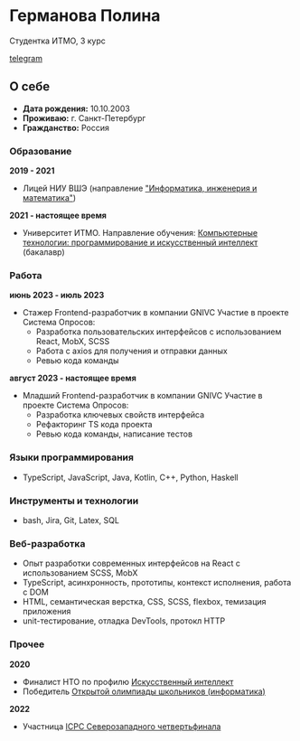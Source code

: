 # Германова Полина
Студентка ИТМО, 3 курс

[telegram](https://t.me/buchurella)

## О себе

* **Дата рождения:** 10.10.2003
* **Проживаю:** г. Санкт-Петербург
* **Гражданство:** Россия

### Образование

**2019 - 2021**

* Лицей НИУ ВШЭ 
(направление ["Информатика, инженерия и математика"](https://school.hse.ru/math))


**2021 - настоящее время**

* Университет ИТМО. Направление обучения: [Компьютерные технологии: программирование и искусственный интеллект ](https://abit.itmo.ru/program/15997/) (бакалавр)

### Работа

**июнь 2023 - июль 2023**

* Стажер Frontend-разработчик в компании GNIVC
Участие в проекте Система Опросов:
    - Разработка пользовательских интерфейсов с использованием React, MobX, SCSS
    - Работа с axios для получения и отправки данных
    - Ревью кода команды

**август 2023 - настоящее время**

* Младший Frontend-разработчик в компании GNIVC
Участие в проекте Система Опросов:
    - Разработка ключевых свойств интерфейса
    - Рефакторинг TS кода проекта
    - Ревью кода команды, написание тестов

### Языки программирования
* TypeScript, JavaScript, Java, Kotlin, C++, Python, Haskell

### Инструменты и технологии
* bash, Jira, Git, Latex, SQL

### Веб-разработка
* Опыт разработки современных интерфейсов на React с использованием SCSS, MobX
* TypeScript, асинхронность, прототипы, контекст исполнения, работа с DOM
* HTML, семантическая верстка, CSS, SCSS, flexbox, темизация приложения
* unit-тестирование, отладка DevTools, протокл HTTP

### Прочее

**2020**
* Финалист НТО по профилю [Искусственный интеллект](https://ntcontest.ru/tracks/nto-school/proekt-po-iskusstvennomu-intellektu/iskusstvennyy-intellekt/)
* Победитель [Открытой олимпиады школьников (информатика)](https://olymp.itmo.ru/p/inf/3606)

**2022**
* Участница [ICPC Северозападного четвертьфинала](https://neerc.ifmo.ru/subregions/northern.html)
